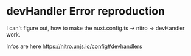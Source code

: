 # devHandler Error reproduction

I can't figure out, how to make the nuxt.config.ts → nitro → devHandler work.

Infos are here https://nitro.unjs.io/config#devhandlers